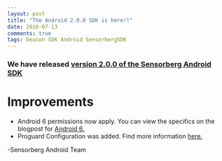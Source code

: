 ```yaml
---
layout: post
title: "The Android 2.0.0 SDK is here!!"
date: 2016-07-13
comments: true
tags: beacon SDK Android SensorbergSDK
---
```

  
### We have released [version 2.0.0 of the Sensorberg Android SDK](https://github.com/sensorberg-dev/android-sdk)  

# Improvements
- Android 6 permissions now apply.  You can view the specifics on the blogpost for [Android 6.](https://developer.sensorberg.com/2016/07/Be-Ready-For-Android6-Permissions/)
- Proguard Configuration was added. Find more information [here.](https://developer.sensorberg.com/2016/07/Proguard-support-for-Android-SDK/)

-Sensorberg Android Team